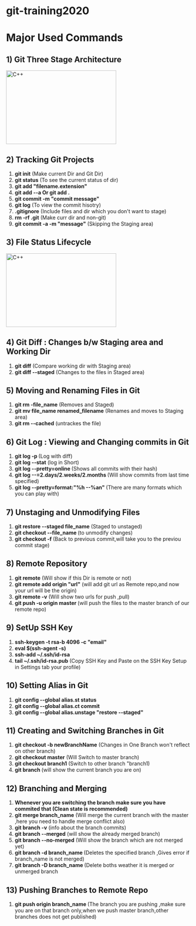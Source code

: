 # git-training2020

# Major Used Commands


## 1) Git Three Stage Architecture

<img alt="C++" width="300px" height="200px" src="https://static.packt-cdn.com/products/9781782168454/graphics/8454OS_01_4.jpg" />
<br/>

## 2) Tracking Git Projects

1) <b>git init</b>  (Make current Dir and Git Dir)<br/>
2) <b>git status</b> (To see the current status of dir)<br/> 
3) <b>git add "filename.extension"</b><br/>  
4) <b>git add --a Or git add . </b><br/>
5) <b>git commit -m "commit message"</b> <br/>
6) <b>git log</b> (To view the commit hisotry)<br/> 
7) <b>.gitignore</b>  (Include files and dir which you don't want to stage)<br/> 
8) <b>rm -rf .git</b> (Make curr dir and non-git)<br/> 
9) <b> git commit -a -m "message"</b> (Skipping the Staging area) <br/> 

## 3) File Status Lifecycle

<img alt="C++" width="300px" height="200px" src="https://git-scm.com/figures/18333fig0201-tn.png" />
<br/>

## 4) Git Diff : Changes b/w Staging area and Working Dir

1) <b>git diff</b> (Compare working dir with Staging area)<br/> 
2) <b>git diff --staged</b> (Changes to the files in Staged area)<br/> 

## 5) Moving and Renaming Files in Git

1) <b>git rm -file_name</b> (Removes and Staged)<br/> 
2) <b>git mv file_name renamed_filename</b> (Renames and moves to Staging area)<br/> 
3) <b>git rm --cached</b> (untrackes the file)

## 6) Git Log : Viewing and Changing commits in Git

1) <b>git log -p </b> (Log with diff)<br/>
2) <b>git log --stat</b> (log in Short) <br>
3) <b>git log --pretty=online </b> (Shows all commits with their hash)<br>
4) <b>git log --=2.days/2.weeks/2.months </b> (Will show commits from last time specified)<br> 
5) <b>git log --pretty=format:"%h --%an" </b> (There are many formats which you can play with)<br> 

## 7) Unstaging and Unmodifying Files

1) <b>git restore --staged file_name</b> (Staged to unstaged)<br/> 
2) <b>git checkout --file_name </b> (to unmodify changes)<br/> 
3) <b>git checkout -f </b> (Back to previous commit,will take you to the previou commit stage)<br/> 

## 8) Remote Repository

1) <b>git remote</b> (Will show if this Dir is remote or not)<br/> 
2) <b>git remote add origin "url"</b> (will add git url as Remote repo,and now your url will be the origin)<br/> 
3) <b>git remote -v</b> (Will show two urls for push ,pull)<br/> 
4) <b>git push -u origin master </b> (will push the files to the master branch of our remote repo)<br/>


## 9) SetUp SSH Key

1) <b>ssh-keygen -t rsa-b 4096 -c "email"</b> <br/> 
2) <b>eval $(ssh-agent -s)</b><br/> 
3) <b>ssh-add ~/.ssh/id-rsa</b><br/> 
4) <b>tail ~/.ssh/id-rsa.pub</b> (Copy SSH Key and Paste on the SSH Key Setup in Settings tab your profile)<br>

## 10) Setting Alias in Git

1) <b>git config --global alias.st status</b><br>
2) <b>git config --global alias.ct commit</b><br>
3) <b>git config --global alias.unstage "restore --staged"</b><br>

## 11) Creating and Switching Branches in Git

1) <b>git checkout -b newBranchName</b> (Changes in One Branch won't reflect on other branch) <br>
2) <b>git checkout master</b> (Will Switch to master branch) <br>
3) <b>git checkout branch1</b> (Switch to other branch "branch1) <br>
4) <b>git branch </b> (will show the current branch you are on)<br>

## 12) Branching and Merging

1) <b> Whenever you are switching the branch make sure you have commited that (Clean state is recommended)</b><br>
2) <b> git merge branch_name</b> (Will merge the current branch with the master  ,here you need to handle merge conflict also)<br>
3) <b> git branch -v</b> (info about the branch commits)<br>
4) <b> git branch --merged</b> (will show the already merged branch)<br>
5) <b> git branch --no-merged</b> (Will show the branch which are not merged yet)<br>
6) <b> git branch -d branch_name </b> (Deletes the specified branch ,Gives error if branch_name is not merged)<br>
7) <b> git branch -D branch_name </b> (Delete boths weather it is merged or unmerged branch

## 13) Pushing Branches to Remote Repo

1) <b>git push origin branch_name </b> (The branch you are pushing ,make sure you are on that branch only,when we push master branch,other branches does not get published)<br>
